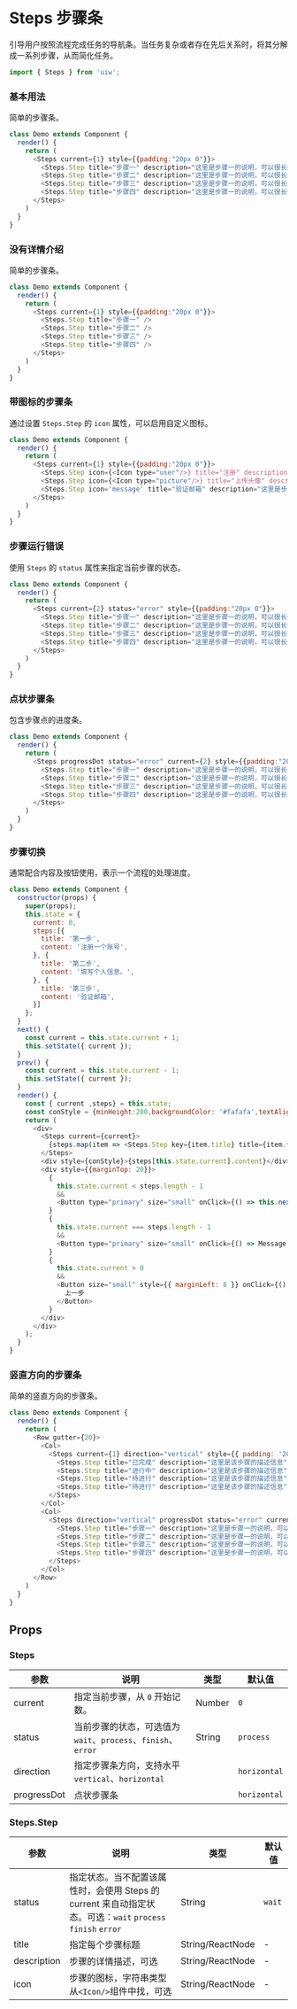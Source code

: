 Steps 步骤条
===

引导用户按照流程完成任务的导航条。当任务复杂或者存在先后关系时，将其分解成一系列步骤，从而简化任务。

```jsx
import { Steps } from 'uiw';
```

### 基本用法

简单的步骤条。

<!--DemoStart,bgWhite--> 
```js
class Demo extends Component {
  render() {
    return (
      <Steps current={1} style={{padding:"20px 0"}}>
        <Steps.Step title="步骤一" description="这里是步骤一的说明，可以很长很长哦。这里是步骤一的说明，可以很长很长哦。这里是步骤一的说明，可以很长很长哦。" />
        <Steps.Step title="步骤二" description="这里是步骤一的说明，可以很长很长哦。" />
        <Steps.Step title="步骤三" description="这里是步骤一的说明，可以很长很长哦。" />
        <Steps.Step title="步骤四" description="这里是步骤一的说明，可以很长很长哦。" />
      </Steps>
    )
  }
}
```
<!--End-->

### 没有详情介绍

简单的步骤条。

<!--DemoStart,bgWhite--> 
```js
class Demo extends Component {
  render() {
    return (
      <Steps current={1} style={{padding:"20px 0"}}>
        <Steps.Step title="步骤一" />
        <Steps.Step title="步骤二" />
        <Steps.Step title="步骤三" />
        <Steps.Step title="步骤四" />
      </Steps>
    )
  }
}
```
<!--End-->

### 带图标的步骤条

通过设置 `Steps.Step` 的 `icon` 属性，可以启用自定义图标。

<!--DemoStart,bgWhite--> 
```js
class Demo extends Component {
  render() {
    return (
      <Steps current={1} style={{padding:"20px 0"}}>
        <Steps.Step icon={<Icon type="user"/>} title="注册" description="这里是步骤一的说明，可以很长很长哦。" />
        <Steps.Step icon={<Icon type="picture"/>} title="上传头像" description="这里是步骤一的说明，可以很长很长哦。" />
        <Steps.Step icon='message' title="验证邮箱" description="这里是步骤一的说明，可以很长很长哦。这里是步骤一的说明，可以很长很长哦。这里是步骤一的说明，可以很长很长哦。这里是步骤一的说明，可以很长很长哦。" />
      </Steps>
    )
  }
}
```
<!--End-->

### 步骤运行错误

使用 `Steps` 的 `status` 属性来指定当前步骤的状态。

<!--DemoStart,bgWhite--> 
```js
class Demo extends Component {
  render() {
    return (
      <Steps current={2} status="error" style={{padding:"20px 0"}}>
        <Steps.Step title="步骤一" description="这里是步骤一的说明，可以很长很长哦。" />
        <Steps.Step title="步骤二" description="这里是步骤一的说明，可以很长很长哦。" />
        <Steps.Step title="步骤三" description="这里是步骤一的说明，可以很长很长哦。" />
        <Steps.Step title="步骤四" description="这里是步骤一的说明，可以很长很长哦。" />
      </Steps>
    )
  }
}
```
<!--End-->

### 点状步骤条

包含步骤点的进度条。

<!--DemoStart,bgWhite--> 
```js
class Demo extends Component {
  render() {
    return (
      <Steps progressDot status="error" current={2} style={{padding:"20px 0"}}>
        <Steps.Step title="步骤一" description="这里是步骤一的说明，可以很长很长哦。" />
        <Steps.Step title="步骤二" description="这里是步骤一的说明，可以很长很长哦。" />
        <Steps.Step title="步骤三" description="这里是步骤一的说明，可以很长很长哦。" />
        <Steps.Step title="步骤四" description="这里是步骤一的说明，可以很长很长哦。" />
      </Steps>
    )
  }
}
```
<!--End-->

### 步骤切换

通常配合内容及按钮使用，表示一个流程的处理进度。

<!--DemoStart,bgWhite--> 
```js
class Demo extends Component {
  constructor(props) {
    super(props);
    this.state = {
      current: 0,
      steps:[{
        title: '第一步',
        content: '注册一个账号',
      }, {
        title: '第二步',
        content: '填写个人信息。',
      }, {
        title: '第三步',
        content: '验证邮箱',
      }]
    };
  }
  next() {
    const current = this.state.current + 1;
    this.setState({ current });
  }
  prev() {
    const current = this.state.current - 1;
    this.setState({ current });
  }
  render() {
    const { current ,steps} = this.state;
    const conStyle = {minHeight:200,backgroundColor: '#fafafa',textAlign: 'center',borderRadius: 6,paddingTop: 80,marginTop: 15}
    return (
      <div>
        <Steps current={current}>
          {steps.map(item => <Steps.Step key={item.title} title={item.title} />)}
        </Steps>
        <div style={conStyle}>{steps[this.state.current].content}</div>
        <div style={{marginTop: 20}}>
          {
            this.state.current < steps.length - 1
            &&
            <Button type="primary" size="small" onClick={() => this.next()}>下一步</Button>
          }
          {
            this.state.current === steps.length - 1
            &&
            <Button type="primary" size="small" onClick={() => Message.success('处理完成!')}>完成</Button>
          }
          {
            this.state.current > 0
            &&
            <Button size="small" style={{ marginLeft: 8 }} onClick={() => this.prev()}>
              上一步
            </Button>
          }
        </div>
      </div>
    );
  }
}
```
<!--End-->

### 竖直方向的步骤条

简单的竖直方向的步骤条。

<!--DemoStart,bgWhite--> 
```js
class Demo extends Component {
  render() {
    return (
      <Row gutter={20}>
        <Col>
          <Steps current={1} direction="vertical" style={{ padding: '20px 0' }}>
            <Steps.Step title="已完成" description="这里是该步骤的描述信息" />
            <Steps.Step title="进行中" description="这里是该步骤的描述信息" />
            <Steps.Step title="待进行" description="这里是该步骤的描述信息" />
            <Steps.Step title="待进行" description="这里是该步骤的描述信息" />
          </Steps>
        </Col>
        <Col>
          <Steps direction="vertical" progressDot status="error" current={2} style={{ padding: '20px 0' }}>
            <Steps.Step title="步骤一" description="这里是步骤一的说明，可以很长很长哦。" />
            <Steps.Step title="步骤二" description="这里是步骤一的说明，可以很长很长哦。" />
            <Steps.Step title="步骤三" description="这里是步骤一的说明，可以很长很长哦。" />
            <Steps.Step title="步骤四" description="这里是步骤一的说明，可以很长很长哦。" />
          </Steps>
        </Col>
      </Row>
    )
  }
}
```
<!--End-->


## Props

### Steps 

| 参数      | 说明    | 类型      |  默认值   |
|--------- |-------- |---------- |-------- |
| current | 指定当前步骤，从 `0` 开始记数。| Number | `0` |
| status | 当前步骤的状态，可选值为`wait`、`process`、`finish`、`error` | String | `process` |
| direction | 指定步骤条方向，支持水平`vertical`、`horizontal` |  | `horizontal` |
| progressDot | 点状步骤条|  | `horizontal` |

### Steps.Step

| 参数      | 说明    | 类型      |  默认值   |
|--------- |-------- |---------- |-------- |
| status | 指定状态。当不配置该属性时，会使用 Steps 的 current 来自动指定状态。可选：`wait` `process` `finish` `error` | String | `wait` |
| title | 指定每个步骤标题 | String/ReactNode | - |
| description | 步骤的详情描述，可选 | String/ReactNode | - |
| icon | 步骤的图标，字符串类型从`<Icon/>`组件中找，可选 | String/ReactNode | - |
